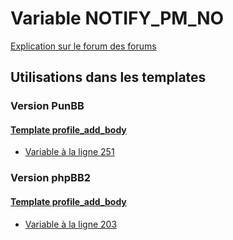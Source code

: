 # Variable NOTIFY_PM_NO
[Explication sur le forum des forums](http://forum.forumactif.com/t294113-listing-des-variables#NOTIFY_PM_NO)

## Utilisations dans les templates

### Version PunBB

#### [Template profile_add_body](punbb/profile_add_body.md)
* [Variable à la ligne 251](../punbb/profile_add_body.tpl#L251)

### Version phpBB2

#### [Template profile_add_body](subsilver/profile_add_body.md)
* [Variable à la ligne 203](../subsilver/profile_add_body.tpl#L203)
